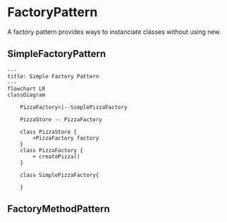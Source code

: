 # FactoryPattern 
A factory pattern provides ways to instanciate classes without using new. 

## SimpleFactoryPattern
```mermaid
---
title: Simple Factory Pattern
---
flowchart LR
classDiagram
    
    PizzaFactory<|--SimplePizzaFactory
    
    PizzaStore -- PizzaFactory

    class PizzaStore {
        +PizzaFactory factory
    }
    class PizzaFactory {
        + createPizza()
    }
    
    class SimplePizzaFactory{

    }
```



## FactoryMethodPattern

